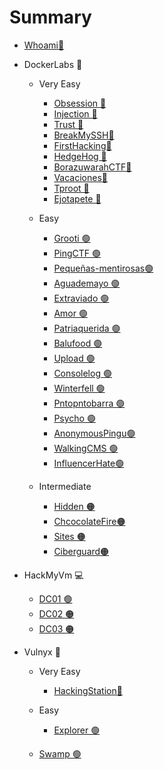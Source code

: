 # Summary

* [Whoami👋​](README.md)

* DockerLabs 🐳​
  * Very Easy
    * [Obsession ​🔵​](Dockerlabs/Very%20easy/Obsession.md)
    * [Injection ​🔵​](Dockerlabs/Very%20easy/Injection.md)
    * [Trust ​🔵​](Dockerlabs/Very%20easy/Trust.md)
    * [BreakMySSH ​🔵​](Dockerlabs/Very%20easy/BreakMySSH.md)
    * [FirstHacking ​🔵​](Dockerlabs/Very%20easy/FirstHacking.md)
    * [HedgeHog ​🔵​](Dockerlabs/Very%20easy/HedgeHog.md)
    * [BorazuwarahCTF ​🔵​](Dockerlabs/Very%20easy/BorazuwarahCTF.md)
    * [Vacaciones ​🔵​](Dockerlabs/Very%20easy/Vacaciones.md)
    * [Tproot ​🔵​](Dockerlabs/Very%20easy/Tproot.md)
    * [Ejotapete ​🔵​](Dockerlabs/Very%20easy/Ejotapete.md)

  * Easy
    * [Grooti ​🟢​](Dockerlabs/Easy/grooti.md)
    * [PingCTF ​🟢​](Dockerlabs/Easy/PingCTF.md)
    * [Pequeñas-mentirosas ​🟢​](Dockerlabs/Easy/Pequeñas-mentirosas.md)
    * [Aguademayo ​🟢​](Dockerlabs/Easy/Aguademayo.md)
    * [Extraviado ​🟢​](Dockerlabs/Easy/Extraviado.md)
    * [Amor ​🟢​](Dockerlabs/Easy/Amor.md)
    * [Patriaquerida ​🟢​](Dockerlabs/Easy/Patriaquerida.md)
    * [Balufood ​🟢​](Dockerlabs/Easy/Balufood.md)
    * [Upload ​🟢​](Dockerlabs/Easy/Upload.md)
    * [Consolelog ​🟢​](Dockerlabs/Easy/Consolelog.md)
    * [Winterfell ​🟢​](Dockerlabs/Easy/Winterfell.md)
    * [Pntopntobarra ​🟢​](Dockerlabs/Easy/Pntopntobarra.md)
    * [Psycho ​🟢​](Dockerlabs/Easy/Psycho.md)
    * [AnonymousPingu ​🟢​](Dockerlabs/Easy/AnonymousPingu.md)
    * [WalkingCMS ​🟢​](Dockerlabs/Easy/WalkingCMS.md)
    * [InfluencerHate ​🟢​](Dockerlabs/Easy/Influencerhate.md)
  * Intermediate
    * [Hidden ​🟠​](Dockerlabs/Intermediate/Hidden.md)
    * [ChcocolateFire ​🟠​](Dockerlabs/Intermediate/ChocolateFire.md)
    * [Sites ​🟠​](Dockerlabs/Intermediate/sites.md)
    * [Ciberguard ​🟠​](Dockerlabs/Intermediate/Ciberguard.md)
    

* HackMyVm 💻
  * [DC01 ​🟢​](HackMyVM/Easy/DC01.md)
  * [DC02 ​🟠​](HackMyVM/Intermediate/DC02.md)
  * [DC03 ​🟠​](HackMyVM/Intermediate/DC03.md)

* Vulnyx 👾
  * Very Easy
    * [HackingStation ​🔵​](Vulnyx/Very%20easy/HackingStation.md)
  * Easy
    * [Explorer ​🟢​](Vulnyx/Easy/Explorer.md)

  * [Swamp ​🟢​](Vulnyx/Easy/Swamp.md)


